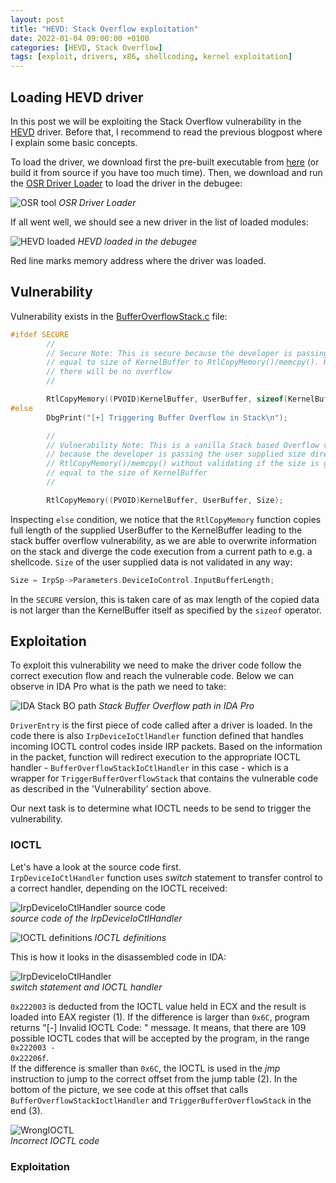 ```yaml
---
layout: post
title: "HEVD: Stack Overflow exploitation"
date: 2022-01-04 09:00:00 +0100
categories: [HEVD, Stack Overflow]
tags: [exploit, drivers, x86, shellcoding, kernel exploitation]
---
```



## <span class="myheader">Loading HEVD driver</span>

In this post we will be exploiting the Stack Overflow vulnerability in the [HEVD](https://github.com/hacksysteam/HackSysExtremeVulnerableDriver) driver. Before that, I recommend to read the previous blogpost where I explain some basic concepts.

To load the driver, we download first the pre-built executable from [here](https://github.com/hacksysteam/HackSysExtremeVulnerableDriver/releases) (or build it from source if you have too much time). Then, we download and run the [OSR Driver Loader](https://www.osronline.com/article.cfm%5earticle=157.htm) to load the driver in the debugee:

![OSR tool](/assets/img/osr_tool.png)
_OSR Driver Loader_

If all went well, we should see a new driver in the list of loaded modules:

![HEVD loaded](/assets/img/windbg_loaded_hevd.png)
_HEVD loaded in the debugee_

Red line marks memory address where the driver was loaded.


## <span class="myheader">Vulnerability</span>

Vulnerability exists in the [BufferOverflowStack.c](https://github.com/hacksysteam/HackSysExtremeVulnerableDriver/blob/master/Driver/HEVD/Windows/BufferOverflowStack.c) file:

```c
#ifdef SECURE
        //
        // Secure Note: This is secure because the developer is passing a size
        // equal to size of KernelBuffer to RtlCopyMemory()/memcpy(). Hence,
        // there will be no overflow
        //

        RtlCopyMemory((PVOID)KernelBuffer, UserBuffer, sizeof(KernelBuffer));
#else
        DbgPrint("[+] Triggering Buffer Overflow in Stack\n");

        //
        // Vulnerability Note: This is a vanilla Stack based Overflow vulnerability
        // because the developer is passing the user supplied size directly to
        // RtlCopyMemory()/memcpy() without validating if the size is greater or
        // equal to the size of KernelBuffer
        //

        RtlCopyMemory((PVOID)KernelBuffer, UserBuffer, Size);
```

Inspecting <code>else</code> condition, we notice that the <code>RtlCopyMemory</code> function copies full length of the supplied UserBuffer to the KernelBuffer leading to the stack buffer overflow vulnerability, as we are able to overwrite information on the stack and diverge the code execution from a current path to e.g. a shellcode. <code>Size</code> of the user supplied data is not validated in any way:

```c
Size = IrpSp->Parameters.DeviceIoControl.InputBufferLength;
```

In the <code>SECURE</code> version, this is taken care of as max length of the copied data is not larger than the KernelBuffer itself as specified by the <code>sizeof</code> operator. 

## <span class="myheader">Exploitation</span>

To exploit this vulnerability we need to make the driver code follow the correct execution flow and reach the vulnerable code. Below we can observe in IDA Pro what is the path we need to take:

![IDA Stack BO path](/assets/img/ida_stackbo_path.png)
_Stack Buffer Overflow path in IDA Pro_

<code>DriverEntry</code> is the first piece of code called after a driver is loaded. In the code there is also <code>IrpDeviceIoCtlHandler</code> function defined that handles incoming IOCTL control codes inside IRP packets.
Based on the information in the packet, function will redirect execution to the appropriate IOCTL handler - <code>BufferOverflowStackIoCtlHandler</code> in this case - which is a wrapper for <code>TriggerBufferOverflowStack</code> that contains the vulnerable code as described in the 'Vulnerability' section above.

Our next task is to determine what IOCTL needs to be send to trigger the vulnerability.

### <span class="myheader">IOCTL</span>

Let's have a look at the source code first.
<br>
<code>IrpDeviceIoCtlHandler</code> function uses *switch* statement to transfer control to a correct handler, depending on the IOCTL received:

![IrpDeviceIoCtlHandler source code](/assets/img/code_IrpDeviceIoCtlHandler.png)  
_source code of the IrpDeviceIoCtlHandler_

![IOCTL definitions](/assets/img/code_IOCTL_definitions.png)
_IOCTL definitions_

This is how it looks in the disassembled code in IDA:

![IrpDeviceIoCtlHandler](/assets/img/ida_stackbo_flow.png)  
_switch statement and IOCTL handler_

<code>0x222003</code> is deducted from the IOCTL value held in ECX and the result is loaded into EAX register (1). If the difference is larger than <code>0x6C</code>, program returns "[-] Invalid IOCTL Code: " message. It means, that there are 109 possible IOCTL codes that will be accepted by the program, in the range <code>0x222003 - 0x22206f</code>.
<br>
If the difference is smaller than <code>0x6C</code>, the IOCTL is used in the *jmp* instruction to jump to the correct offset from the jump table (2). In the bottom of the picture, we see code at this offset that calls <code>BufferOverflowStackIoctlHandler</code> and <code>TriggerBufferOverflowStack</code> in the end (3).

![WrongIOCTL](/assets/img/ida_invalidioctl.png)  
_Incorrect IOCTL code_


### <span class="myheader">Exploitation</span>